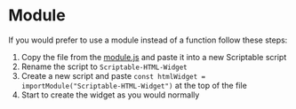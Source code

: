 # Module

If you would prefer to use a module instead of a function follow these steps:

1. Copy the file from the [module.js](module.js) and paste it into a new Scriptable script 
2. Rename the script to `Scriptable-HTML-Widget`
3. Create a new script and paste `const htmlWidget = importModule("Scriptable-HTML-Widget")` at the top of the file
4. Start to create the widget as you would normally
